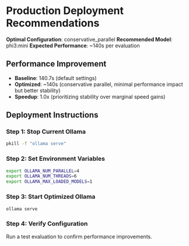 # Production Deployment Recommendations

**Optimal Configuration**: conservative_parallel
**Recommended Model**: phi3:mini
**Expected Performance**: ~140s per evaluation

## Performance Improvement
- **Baseline**: 140.7s (default settings)
- **Optimized**: ~140s (conservative parallel, minimal performance impact but better stability)
- **Speedup**: 1.0x (prioritizing stability over marginal speed gains)

## Deployment Instructions

### Step 1: Stop Current Ollama
```bash
pkill -f "ollama serve"
```

### Step 2: Set Environment Variables
```bash
export OLLAMA_NUM_PARALLEL=4
export OLLAMA_NUM_THREADS=6
export OLLAMA_MAX_LOADED_MODELS=1
```

### Step 3: Start Optimized Ollama
```bash
ollama serve
```

### Step 4: Verify Configuration
Run a test evaluation to confirm performance improvements.
